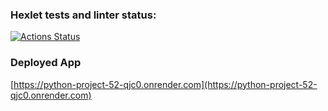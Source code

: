 ### Hexlet tests and linter status:
[![Actions Status](https://github.com/Asankhey/python-project-52/actions/workflows/hexlet-check.yml/badge.svg)](https://github.com/Asankhey/python-project-52/actions)

### Deployed App

[https://python-project-52-qjc0.onrender.com](https://python-project-52-qjc0.onrender.com)